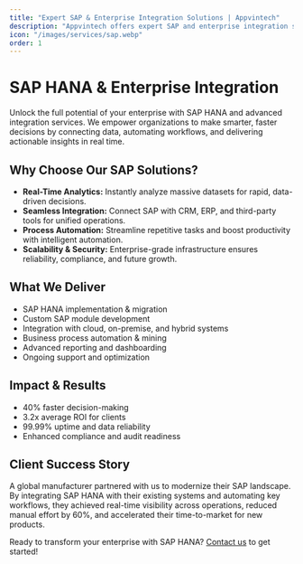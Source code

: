 ```yaml
---
title: "Expert SAP & Enterprise Integration Solutions | Appvintech"
description: "Appvintech offers expert SAP and enterprise integration support. Improve real-time data flow, process automation, and enhanced system connectivity."
icon: "/images/services/sap.webp"
order: 1
---
```


# SAP HANA & Enterprise Integration

Unlock the full potential of your enterprise with SAP HANA and advanced integration services. We empower organizations to make smarter, faster decisions by connecting data, automating workflows, and delivering actionable insights in real time.

## Why Choose Our SAP Solutions?
- **Real-Time Analytics:** Instantly analyze massive datasets for rapid, data-driven decisions.
- **Seamless Integration:** Connect SAP with CRM, ERP, and third-party tools for unified operations.
- **Process Automation:** Streamline repetitive tasks and boost productivity with intelligent automation.
- **Scalability & Security:** Enterprise-grade infrastructure ensures reliability, compliance, and future growth.

## What We Deliver
- SAP HANA implementation & migration
- Custom SAP module development
- Integration with cloud, on-premise, and hybrid systems
- Business process automation & mining
- Advanced reporting and dashboarding
- Ongoing support and optimization

## Impact & Results
- 40% faster decision-making
- 3.2x average ROI for clients
- 99.99% uptime and data reliability
- Enhanced compliance and audit readiness

## Client Success Story
A global manufacturer partnered with us to modernize their SAP landscape. By integrating SAP HANA with their existing systems and automating key workflows, they achieved real-time visibility across operations, reduced manual effort by 60%, and accelerated their time-to-market for new products.

Ready to transform your enterprise with SAP HANA? [Contact us](mailto:sales@appvintech.com) to get started!
